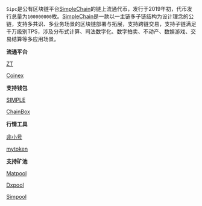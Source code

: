 
`Sipc`是公有区块链平台[SimpleChain](https://www.simplechain.com/)的链上流通代币，发行于2019年初，代币发行总量为`100000000`枚。[SimpleChain](https://www.simplechain.com/)是一款以一主链多子链结构为设计理念的公链，支持多共识、多业务场景的区块链部署与拓展，支持跨链交易，支持子链满足千万级别TPS，涉及分布式计算、司法数字化、数字拍卖、不动产、数娱游戏、交易结算等多应用场景。

**流通平台**

[ZT](https://www.ztb.com/exchange?coin=SIPC_CNT)

[Coinex](https://www.coinex.co/exchange?currency=usdt&dest=simple)

**支持钱包**

[SIMPLE](https://simplechainfans.github.io/sipc-docs/docs/docs_40)

[ChainBox](https://simplechainfans.github.io/sipc-docs/docs/docs_42)

**行情工具**

[非小号](https://www.feixiaohao.com/currencies/simplechain/)

[mytoken](https://www.mytokencap.com/currency/sipc/821713744)

**支持矿池**

[Matpool](https://matpool.io)

[Dxpool](https://www.dxpool.com/login)

[Simpool](https://simpool.sipc.vip)